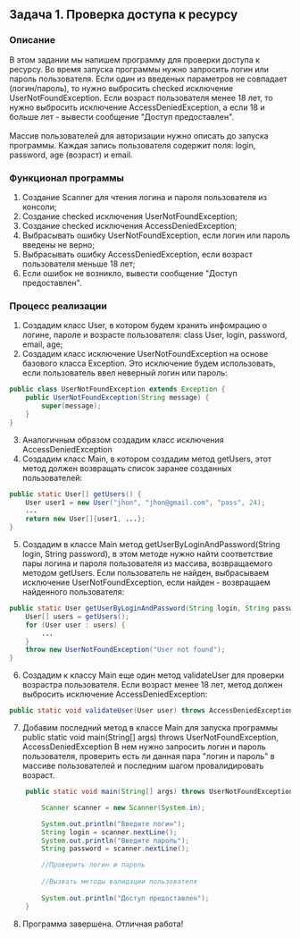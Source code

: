 ## Задача 1. Проверка доступа к ресурсу

### Описание
В этом задании мы напишем программу для проверки доступа к ресурсу. Во время запуска программы нужно запросить логин или пароль пользователя. Если один из введеных параметров не совпадает (логин/пароль), то нужно выбросить checked исключение UserNotFoundException. Если возраст пользователя менее 18 лет, то нужно выбросить исключение AccessDeniedException, а если 18 и больше лет - вывести сообщение "Доступ предоставлен". <br>
<br>
Массив пользователей для авторизации нужно описать до запуска программы. Каждая запись пользователя содержит поля: login, password, age (возраст) и email.
 
### Функционал программы
1. Создание Scanner для чтения логина и пароля пользователя из консоли;
2. Создание checked исключения UserNotFoundException;
3. Создание checked исключения AccessDeniedException;
4. Выбрасывать ошибку UserNotFoundException, если логин или пароль введены не верно;
5. Выбрасывать ошибку AccessDeniedException, если возраст пользователя меньше 18 лет;
5. Если ошибок не возникло, вывести сообщение "Доступ предоставлен".

### Процесс реализации
1. Создадим класс User, в котором будем хранить инфомрацию о логине, пароле и возрасте пользователя: 
class User, login, password, email, age;
2. Создадим класс исключение UserNotFoundException на основе базового класса Exception. Это исключение будем использовать, если пользователь ввел неверный логин или пароль:
```java
public class UserNotFoundException extends Exception {
    public UserNotFoundException(String message) {
        super(message);
    }
}
```
3. Аналогичным образом создадим класс исключения AccessDeniedException
4. Создадим класс Main, в котором создадим метод getUsers, этот метод должен возвращать список заранее созданных пользователей:
```java
public static User[] getUsers() {
    User user1 = new User("jhon", "jhon@gmail.com", "pass", 24);
    ...
    return new User[]{user1, ...};
}
```
5. Создадим в классе Main метод getUserByLoginAndPassword(String login, String password), в этом методе нужно найти соответствие пары логина и пароля пользователя из массива, возвращаемого методом getUsers. Если пользователь не найден, выбрасываем исключение UserNotFoundException, если найден - возвращаем найденного пользователя:
```java
public static User getUserByLoginAndPassword(String login, String password) throws UserNotFoundException {
    User[] users = getUsers();
    for (User user : users) {
        ...
    }
    throw new UserNotFoundException("User not found");    
}   
```
6. Создадим к классу Main еще один метод validateUser для проверки возрастра пользователя. Если возраст менее 18 лет, метод должен выбросить исключение AccessDeniedException:
```java
public static void validateUser(User user) throws AccessDeniedException
``` 
7. Добавим последний метод в классе Main для запуска программы public static void main(String[] args) throws UserNotFoundException, AccessDeniedException
В нем нужно запросить логин и пароль пользователя, проверить есть ли данная пара "логин и пароль" в массиве пользователей и последним шагом провалидировать возраст.
```java
    public static void main(String[] args) throws UserNotFoundException, AccessDeniedException {

        Scanner scanner = new Scanner(System.in);

        System.out.println("Введите логин");
        String login = scanner.nextLine();
        System.out.println("Введите пароль");
        String password = scanner.nextLine();

        //Проверить логин и пароль
        
        //Вызвать методы валидации пользователя
        
        System.out.println("Доступ предоставлен");
    }

```
8. Программа завершена. Отличная работа!
